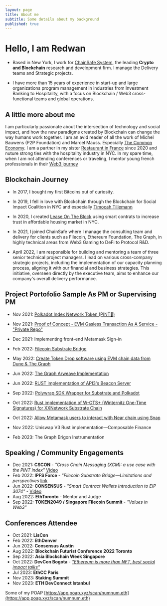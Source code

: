 ```yaml
---
layout: page
title: About me
subtitle: Some details about my background
published: true
---
```

# Hello, I am Redwan

- Based in New York, I work for [ChainSafe System](https://chainsafe.io/), the leading **Crypto and Blockchain** research and development firm. I manage the Delivery teams and Strategic projects.

- I have more than 15 years of experience in start-up and large organizations program management in industries from Investment Banking to Hospitality, with a focus on Blockchain / Web3 cross-functional teams and global operations.

## A little more about me
I am particularly passionate about the intersection of technology and social impact, and how the new paradigms created by Blockchain can change the way humans work together. I am an avid reader of all the work of Michel Bauwens (P2P Foundation) and Marcel Mauss. Especially [The Common Economy](https://wiki.p2pfoundation.net/Introduction_to_Commons_Economics). 
I am a partner in my sister [Restaurant in France](https://ausanschichi.bzh/) since 2020 and nuture strong ties with the hospitality industry in NYC. In my spare time, when I am not attending conferences or traveling, I mentor young french professionals in their [Web3 journey](https://app.myjobglasses.com)

## Blockchain Journey
- In 2017, I bought my first Bitcoins out of curiosity.
- In 2019, I fell in love with Blockchain through the Blockchain for Social Impact Coalition in NYC and especially [Timocah Tillemann](https://www.youtube.com/watch?v=9mFA8PsKnHg)
- In 2020, I created [Lease On The Block](http://leaseontheblock.care/en/) using smart contrats to increase trust in affordable housing market in NYC.
- In 2021, I joined ChainSafe where I manage the consulting team and delivery for clients such as Filecoin, Ethereum Foundation, The Graph, in highly technical areas from Web3 Gaming to DeFi to Protocol R&D.

- April 2022, I am responsible for building and mentoring a team of three senior technical project managers. I lead on various cross-company strategic projects, including the implementation of our capacity planning process, aligning it with our financial and business strategies. This initiative, overseen directly by the executive team, aims to enhance our company's overall delivery performance.

## Project Portofolio Sample As PM or Supervising PM
- Nov 2021: [Polkadot Index Network Token (PINT🍺)](https://github.com/ChainSafe/PINT)
- Nov 2021: [Proof of Concept - EVM Gasless Transaction As A Service - "Private Repo"](https://github.com/ChainSafe/gts-client/tree/635a96556c75c042cc6296ba1bd7129895e12705)
- Dec 2021: Implementing front-end Metamask Sign-in 

- Feb 2022: [Filecoin Substrate Bridge](https://github.com/ChainSafe/filecoindot)
- May 2022: [Create Token Drop software using EVM chain data from Dune & The Graph](https://github.com/ChainSafe/palm-droptics/tree/a8a0c49875abeb610b64fe41f3a85b94c858b60e)
- Jun 2022: [The Graph Arweave Implementation](https://github.com/graphprotocol/thegarii)
- Jun 2022: [RUST implementation of API3's Beacon Server](https://github.com/ChainSafe/api3-rust)
- Sep 2022: [Polywrap SDK Wrapper for Substrate and Polkadot](https://github.com/ChainSafe/integrations)
- Oct 2022: [Rust implementation of W-OTS+ (Winternitz One-Time Signatures) for XXNetwork Substrate Chain](https://github.com/ChainSafe/xx-primitives)
- Oct 2022: [Allow Metamask users to interact with Near chain using Snap](https://github.com/ChainSafe/near-snap) 
- Nov 2022: Uniswap V3 Rust implementation—Composable Finance

- Feb 2023: The Graph Erigon Instrumentation

## Speaking / Community Engagements
- Dec 2021: **CSCON** - *"Cross Chain Messaging (XCM): a use case with the PINT index"* [Video](https://www.youtube.com/watch?v=s-f2JJk4Q44&t=35s)
- Feb 2022: **IPFS Force** - *"Filecoin Substrate Bridge—Limitations and perspectives* [link](https://twitter.com/force_ipfs/status/1480879442767474692?s=20)
- Jun 2022: **CONSENSUS** - *"Smart Contract Wallets Introduction to EIP 3074"* - [Video](https://youtu.be/jHB-k6H5T0k?t=528)
- Aug 2022: **EthToronto** - Mentor and Judge
- Sep 2022: **TOKEN2049 / Singapore Filecoin Summit** - *"Values in Web3"*

## Conferences Attendee
- Oct 2021: **LisCon**
- Feb 2022: **EthDenver**
- Jun 2022: **Consensus Austin**
- Aug 2022: **Blockchain Futurist Conference 2022 Toronto**
- Sep 2022: **Asia Blockchain Week Singapore**
- Oct 2022: **DevCon Bogota** - [*"Ethereum is more than NFT, best social impact talks"*](https://docs.google.com/document/d/1y4Yn9OQsxYx5eHBO8uqbTQ9gZqhIjKsiwvnVFZ-giQY/edit?usp=sharing)
- Jul 2023: **EthCC Paris**
- Nov 2023: **Staking Summit**
- Nov 2023: **ETH DevConnect Istanbul**

Some of my POAP [https://app.poap.xyz/scan/numnum.eth](https://app.poap.xyz/scan/numnum.eth)


